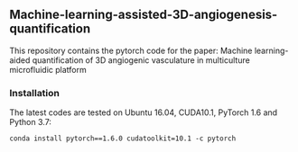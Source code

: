 ## Machine-learning-assisted-3D-angiogenesis-quantification
This repository contains the pytorch code for the paper: Machine learning-aided quantification of 3D angiogenic vasculature in multiculture microfluidic platform

### Installation
The latest codes are tested on Ubuntu 16.04, CUDA10.1, PyTorch 1.6 and Python 3.7:
```
conda install pytorch==1.6.0 cudatoolkit=10.1 -c pytorch
```


